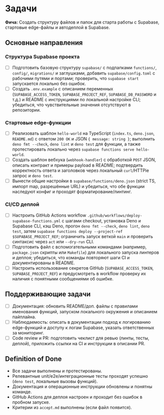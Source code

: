 <!-- SAVE_AS: spec/features/supabase-setup/tasks.md -->

# Задачи

**Фича:** Создать структуру файлов и папок для старта работы с Supabase, стартовые edge-файлы и автодеплой в Supabase.

## Основные направления

### Структура Supabase проекта
- [ ] Подготовить базовую структуру `supabase/` с подпапками `functions/`, `config/`, `migrations/` и заглушками, добавить `supabase/config.toml` с рабочими путями и портами; проверить, что `supabase start` запускается локально без ошибок.
- [ ] Создать `.env.example` с описанием переменных (`SUPABASE_ACCESS_TOKEN`, `SUPABASE_PROJECT_REF`, `SUPABASE_DB_PASSWORD` и т.д.) и README с инструкциями по локальной настройке CLI; убедиться, что чувствительные значения отсутствуют в репозитории.

### Стартовые edge-функции
- [ ] Реализовать шаблон `hello-world` на TypeScript (`index.ts`, `deno.json`, `README.md`) с ответом `200 OK` и JSON `{ message: string }`; выполнить `deno fmt --check`, `deno lint` и `deno test` для функции, а также протестировать локально через `supabase functions serve hello-world`.
- [ ] Создать шаблон вебхука (`webhook-handler`) с обработкой `POST` JSON, описать контракт и примеры payload в README; подтвердить корректность ответа и заголовков через локальный `curl`/HTTPie запрос и `deno test`.
- [ ] Вынести общие настройки в `supabase/functions/deno.json` (strict TS, импорт map, разрешённые URL) и убедиться, что обе функции наследуют конфиг и проходят форматирование/линтинг.

### CI/CD деплой
- [ ] Настроить GitHub Actions workflow `.github/workflows/deploy-supabase-functions.yml` с шагами checkout, установка Deno и Supabase CLI, кэш Deno, прогон `deno fmt --check`, `deno lint`, `deno test`, затем `supabase functions deploy --project-ref $SUPABASE_PROJECT_REF`; ограничить запуск веткой `main` и проверить синтаксис через `act` или `--dry-run` CLI.
- [ ] Подготовить файл с вспомогательными командами (например, `package.json` скрипты или `Makefile`) для локального запуска линтеров и деплоя; убедиться, что команды повторяют шаги CI и документированы в README.
- [ ] Настроить использование секретов GitHub (`SUPABASE_ACCESS_TOKEN`, `SUPABASE_PROJECT_REF`) и предусмотреть в workflow проверку их наличия с понятными сообщениями об ошибке.

## Поддерживающие задачи
- [ ] Документация: обновить README/доп. файлы с правилами именования функций, запуском локального окружения и описанием пайплайна.
- [ ] Наблюдаемость: описать в документации подход к логированию edge-функций и доступу к логам Supabase, указать ответственных за мониторинг.
- [ ] Code review и PR: подготовить чеклист для ревью (линты, тесты, деплой), приложить ссылки на CI и инструкции в описании PR.

## Definition of Done
- Все задачи выполнены и протестированы.
- Релевантные unit/e2e/интеграционные тесты проходят успешно (`deno test`, локальные вызовы функций).
- Документация и операционные инструкции обновлены и понятны команде.
- GitHub Actions для деплоя настроен и проходит без ошибок в пробном запуске.
- Критерии из `accept.md` выполнены (если файл появится).
